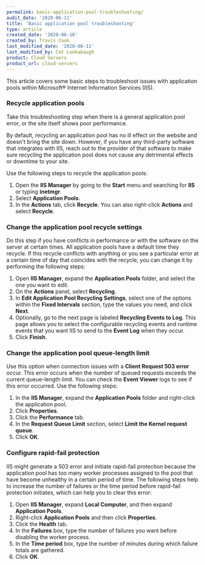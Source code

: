 ```yaml
---
permalink: basic-application-pool-troubleshooting/
audit_date: '2020-06-11'
title: 'Basic application pool troubleshooting'
type: article
created_date: '2020-06-10'
created_by: Travis Cook
last_modified_date: '2020-06-11'
last_modified_by: Cat Lookabaugh
product: Cloud Servers
product_url: cloud-servers
---
```


This article covers some basic steps to troubleshoot issues with application pools within Microsoft&reg;
Internet Information Services (IIS).

### Recycle application pools

Take this troubleshooting step when there is a general application pool error, or the site itself shows poor
performance.

By default, recycling an application pool has no ill effect on the website and doesn't bring the site down.
However, if you have any third-party software that integrates with IIS, reach out to the provider of that
software to make sure recycling the application pool does not cause any detrimental effects or downtime to
your site.

Use the following steps to recycle the application pools:

1. Open the **IIS Manager** by going to the **Start** menu and searching for **IIS** or typing **inetmgr**.
2. Select **Application Pools**.
3. In the **Actions** tab, click **Recycle**. You can also right-click **Actions** and select **Recycle**.

### Change the application pool recycle settings

Do this step if you have conflicts in performance or with the software on the server at certain times. All
application pools have a default time they recycle. If this recycle conflicts with anything or you see a particular
error at a certain time of day that coincides with the recycle, you can change it by performing the following steps:

1. Open **IIS Manager**, expand the **Application Pools** folder, and select the one you want to edit.
2. On the **Actions** panel, select **Recycling**.
3. In **Edit Application Pool Recycling Settings**, select one of the options within the **Fixed Intervals**
   section, type the values you need, and click **Next**.
4. Optionally, go to the next page is labeled **Recycling Events to Log**. This page allows you to select the
   configurable recycling events and runtime events that you want IIS to send to the **Event Log** when they occur.
5. Click **Finish**.

### Change the application pool queue-length limit

Use this option when connection issues with a **Client Request 503 error** occur. This error occurs when the
number of queued requests exceeds the current queue-length limit. You can check the **Event Viewer** logs to see if this error occurred. Use the following steps:

1. In the **IIS Manager**, expand the **Application Pools** folder and right-click the application pool.
2. Click **Properties**.
3. Click the **Performance** tab.
4. In the **Request Queue Limit** section, select **Limit the Kernel request queue**.
5. Click **OK**.

### Configure rapid-fail protection

IIS might generate a 503 error and initiate rapid-fail protection because the application pool has too many worker processes assigned to the pool that have become unhealthy in a certain period of time. The following steps help to increase the number of failures or the time period before rapid-fail protection initiates, which can help you to clear this error:

1. Open **IIS Manager**, expand **Local Computer**, and then expand **Application Pools**.
2. Right-click **Application Pools** and then click **Properties**.
3. Click the **Health** tab.
4. In the **Failures** box, type the number of failures you want before disabling the worker process.
5. In the **Time period** box, type the number of minutes during which failure totals are gathered.
6. Click **OK**.
